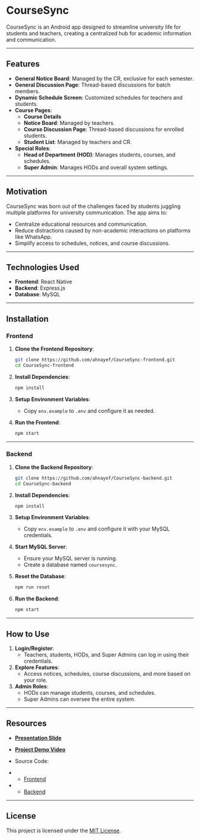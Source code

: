 # CourseSync

CourseSync is an Android app designed to streamline university life for students and teachers, creating a centralized hub for academic information and communication.


---

## Features

- **General Notice Board**: Managed by the CR, exclusive for each semester.
- **General Discussion Page**: Thread-based discussions for batch members.
- **Dynamic Schedule Screen**: Customized schedules for teachers and students.
- **Course Pages**:
  - **Course Details**
  - **Notice Board**: Managed by teachers.
  - **Course Discussion Page**: Thread-based discussions for enrolled students.
  - **Student List**: Managed by teachers and CR.
- **Special Roles**:
  - **Head of Department (HOD)**: Manages students, courses, and schedules.
  - **Super Admin**: Manages HODs and overall system settings.

---

## Motivation

CourseSync was born out of the challenges faced by students juggling multiple platforms for university communication. The app aims to:
- Centralize educational resources and communication.
- Reduce distractions caused by non-academic interactions on platforms like WhatsApp.
- Simplify access to schedules, notices, and course discussions.

---

## Technologies Used

- **Frontend**: React Native
- **Backend**: Express.js
- **Database**: MySQL

---

## Installation

### Frontend

1. **Clone the Frontend Repository**:
   ```bash
   git clone https://github.com/ahnayef/CourseSync-frontend.git
   cd CourseSync-frontend
   ```

2. **Install Dependencies**:
   ```bash
   npm install
   ```

3. **Setup Environment Variables**:
   - Copy `env.example` to `.env` and configure it as needed.

4. **Run the Frontend**:
   ```bash
   npm start
   ```

---

### Backend

1. **Clone the Backend Repository**:
   ```bash
   git clone https://github.com/ahnayef/CourseSync-backend.git
   cd CourseSync-backend
   ```

2. **Install Dependencies**:
   ```bash
   npm install
   ```

3. **Setup Environment Variables**:
   - Copy `env.example` to `.env` and configure it with your MySQL credentials.

4. **Start MySQL Server**:
   - Ensure your MySQL server is running.
   - Create a database named `coursesync`.

5. **Reset the Database**:
   ```bash
   npm run reset
   ```

6. **Run the Backend**:
   ```bash
   npm start
   ```

---

## How to Use

1. **Login/Register**:
   - Teachers, students, HODs, and Super Admins can log in using their credentials.
2. **Explore Features**:
   - Access notices, schedules, course discussions, and more based on your role.
3. **Admin Roles**:
   - HODs can manage students, courses, and schedules.
   - Super Admins can oversee the entire system.

---

## Resources

- **[Presentation Slide](https://docs.google.com/presentation/d/1AzJrTQhHst8kZbIWvwccjE4M3x05hW7ZXn2NBkQDr6Q/edit?usp=sharing)**

- **[Project Demo Video](Demo/Video/CourseSync%20-%20Demo.mp4)**

-  Source Code:
 - - [Frontend](https://github.com/ahnayef/CourseSync-frontend.git)
 - - [Backend](https://github.com/ahnayef/CourseSync-backend.git) 


---


## License

This project is licensed under the [MIT License](LICENSE).
